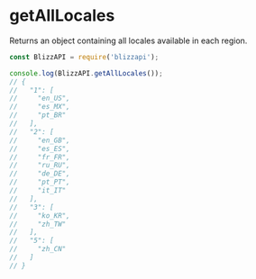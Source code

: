 # getAllLocales

Returns an object containing all locales available in each region.

```js
const BlizzAPI = require('blizzapi');

console.log(BlizzAPI.getAllLocales());
// {
//   "1": [
//     "en_US",
//     "es_MX",
//     "pt_BR"
//   ],
//   "2": [
//     "en_GB",
//     "es_ES",
//     "fr_FR",
//     "ru_RU",
//     "de_DE",
//     "pt_PT",
//     "it_IT"
//   ],
//   "3": [
//     "ko_KR",
//     "zh_TW"
//   ],
//   "5": [
//     "zh_CN"
//   ]
// }

```